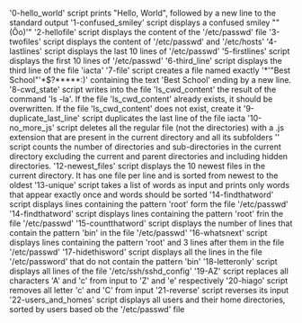 '0-hello_world' script prints "Hello, World", followed by a new line to the standard output
'1-confused_smiley' script displays a confused smiley ""(Ôo)'"
'2-hellofile' script displays the content of the '/etc/passwd' file
'3-twofiles' script displays the content of '/etc/passwd' and '/etc/hosts'
'4-lastlines' script displays the last 10 lines of '/etc/passwd'
'5-firstlines' script displays the first 10 lines of '/etc/passwd'
'6-third_line' script displays the third line of the file 'iacta'
'7-file' script creates a file named exactly '\*\'"Best School"\'\*$\?\*\*\*\*\*:)' containing the text 'Best School' ending by a new line.
'8-cwd_state' script writes into the file 'ls_cwd_content' the result of the command 'ls -la'. If the file 'ls_cwd_content' already exists, it should be overwritten. If the file 'ls_cwd_content' does not exist, create it
'9-duplicate_last_line' script duplicates the last line of the file iacta
'10-no_more_js' script deletes all the regular file (not the directories) with a .js extension that are present in the current directory and all its subfolders
'' script counts the number of directories and sub-directories in the current directory excluding the current and parent directories and including hidden directories.
'12-newest_files' script displays the 10 newest files in the current directory. It has one file per line and is sorted from newest to the oldest
'13-unique' script takes a list of words as input and prints only words that appear exactly once and words should be sorted
'14-findthatword' script displays lines containing the pattern 'root' form the file '/etc/passwd'
'14-findthatword' script displays lines containing the pattern 'root' frin the file '/etc/passwd'
'15-countthatword' script displays the number of lines that contain the pattern 'bin' in the file '/etc/passwd'
'16-whatsnext' script displays lines containing the pattern 'root' and 3 lines after them in the file '/etc/passwd'
'17-hidethisword' script displays all the lines in the file '/etc/password' that do not contain the pattern 'bin'
'18-letteronly' script displays all lines of the file '/etc/ssh/sshd_config'
'19-AZ' script replaces all characters 'A' and 'c' from input to 'Z' and 'e' respectively
'20-hiago' script removes all letter 'c' and 'C' from input
'21-reverse' script reverses its input
'22-users_and_homes' script displays all users and their home directories, sorted by users based ob the '/etc/passwd' file
